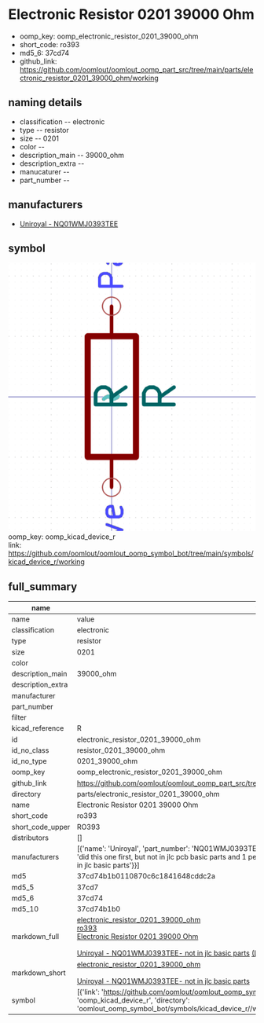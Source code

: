 # Electronic Resistor 0201 39000 Ohm

  
* oomp_key: oomp_electronic_resistor_0201_39000_ohm 
* short_code: ro393
* md5_6: 37cd74  
* github_link: https://github.com/oomlout/oomlout_oomp_part_src/tree/main/parts/electronic_resistor_0201_39000_ohm/working  
## naming details
* classification -- electronic
* type -- resistor
* size -- 0201
* color -- 
* description_main -- 39000_ohm
* description_extra -- 
* manucaturer -- 
* part_number -- 


## manufacturers
* [Uniroyal - NQ01WMJ0393TEE]()  

## symbol

![](symbol/0/working/working_600.png)  
oomp_key: oomp_kicad_device_r  
link: https://github.com/oomlout/oomlout_oomp_symbol_bot/tree/main/symbols/kicad_device_r/working  


## full_summary
| name | value | 
| --- | --- | 
| name | value | 
| classification | electronic | 
| type | resistor | 
| size | 0201 | 
| color |  | 
| description_main | 39000_ohm | 
| description_extra |  | 
| manufacturer |  | 
| part_number |  | 
| filter |  | 
| kicad_reference | R | 
| id | electronic_resistor_0201_39000_ohm | 
| id_no_class | resistor_0201_39000_ohm | 
| id_no_type | 0201_39000_ohm | 
| oomp_key | oomp_electronic_resistor_0201_39000_ohm | 
| github_link | https://github.com/oomlout/oomlout_oomp_part_src/tree/main/parts/electronic_resistor_0201_39000_ohm/working | 
| directory | parts/electronic_resistor_0201_39000_ohm | 
| name | Electronic Resistor 0201 39000 Ohm | 
| short_code | ro393 | 
| short_code_upper | RO393 | 
| distributors | [] | 
| manufacturers | [{'name': 'Uniroyal', 'part_number': 'NQ01WMJ0393TEE', 'link': '', 'id': 'manufacturer_uniroyal', 'note': {'reason': 'did this one first, but not in jlc pcb basic parts and 1 percent are and they are the same price', 'reason_short': 'not in jlc basic parts'}}] | 
| md5 | 37cd74b1b0110870c6c1841648cddc2a | 
| md5_5 | 37cd7 | 
| md5_6 | 37cd74 | 
| md5_10 | 37cd74b1b0 | 
| markdown_full | [electronic_resistor_0201_39000_ohm](https://github.com/oomlout/oomlout_oomp_part_src/tree/main/parts/electronic_resistor_0201_39000_ohm/working)<br>[ro393](https://github.com/oomlout/oomlout_oomp_part_src/tree/main/parts/electronic_resistor_0201_39000_ohm/working)<br>[Electronic Resistor 0201 39000 Ohm](https://github.com/oomlout/oomlout_oomp_part_src/tree/main/parts/electronic_resistor_0201_39000_ohm/working)<br><br>[Uniroyal - NQ01WMJ0393TEE- not in jlc basic parts]() [(L)  ](https://www.lcsc.com/search?q=NQ01WMJ0393TEE)[(D)  ](https://www.digikey.com/en/products?keywords=NQ01WMJ0393TEE)[(M)  ](https://www.mouser.com/Search/Refine?Keyword=NQ01WMJ0393TEE)[(N)  ](https://www.newark.com/search?st=NQ01WMJ0393TEE)[(SZ)  ](https://so.szlcsc.com/global.html?k=NQ01WMJ0393TEE)<br> | 
| markdown_short | [electronic_resistor_0201_39000_ohm](https://github.com/oomlout/oomlout_oomp_part_src/tree/main/parts/electronic_resistor_0201_39000_ohm/working)<br><br>[Uniroyal - NQ01WMJ0393TEE- not in jlc basic parts]() | 
| symbol | [{'link': 'https://github.com/oomlout/oomlout_oomp_symbol_bot/tree/main/symbols/kicad_device_r', 'oomp_key': 'oomp_kicad_device_r', 'directory': 'oomlout_oomp_symbol_bot/symbols/kicad_device_r//working/working.kicad_sym'}] | 
